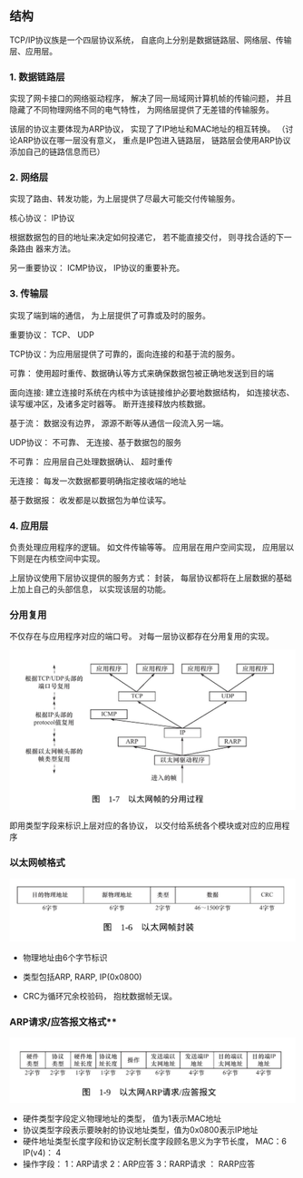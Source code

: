 ## 结构
TCP/IP协议族是一个四层协议系统， 自底向上分别是数据链路层、网络层、传输层、应用层。 

### 1. 数据链路层
实现了网卡接口的网络驱动程序， 解决了同一局域网计算机帧的传输问题， 并且隐藏了不同物理网络不同的电气特性， 为网络层提供了无差错的传输服务。 

该层的协议主要体现为ARP协议， 实现了了IP地址和MAC地址的相互转换。 （讨论ARP协议在哪一层没有意义， 重点是IP包进入链路层， 链路层会使用ARP协议添加自己的链路信息而已）

### 2. 网络层
实现了路由、转发功能，为上层提供了尽最大可能交付传输服务。

核心协议： IP协议

根据数据包的目的地址来决定如何投递它， 若不能直接交付， 则寻找合适的下一条路由
器来方法。 

另一重要协议： ICMP协议， IP协议的重要补充。

### 3. 传输层
实现了端到端的通信， 为上层提供了可靠或及时的服务。

重要协议： TCP、 UDP

TCP协议：为应用层提供了可靠的，面向连接的和基于流的服务。 

可靠： 使用超时重传、数据确认等方式来确保数据包被正确地发送到目的端

面向连接: 建立连接时系统在内核中为该链接维护必要地数据结构， 如连接状态、 读写缓冲区，及诸多定时器等。  断开连接释放内核数据。

基于流： 数据没有边界， 源源不断等从通信一段流入另一端。 

UDP协议： 不可靠、 无连接、基于数据包的服务

不可靠： 应用层自己处理数据确认、 超时重传

无连接： 每发一次数据都要明确指定接收端的地址

基于数据报： 收发都是以数据包为单位读写。 

### 4. 应用层
负责处理应用程序的逻辑。 如文件传输等等。 应用层在用户空间实现， 应用层以下则是在内核空间中实现。 

上层协议使用下层协议提供的服务方式： 封装， 每层协议都将在上层数据的基础上加上自己的头部信息， 以实现该层的功能。 

### 分用复用
不仅存在与应用程序对应的端口号。 对每一层协议都存在分用复用的实现。 

![分用复用过程](../source/分用复用过程.png)

即用类型字段来标识上层对应的各协议， 以交付给系统各个模块或对应的应用程序

### 以太网帧格式
![以太网帧](../source/以太网帧的封装.png)

* 物理地址由6个字节标识

* 类型包括ARP, RARP, IP(0x0800)

* CRC为循环冗余校验码， 抱枕数据帧无误。

### ARP请求/应答报文格式**
![ARP](../source/ARP请求-应答报文格式.png)

* 硬件类型字段定义物理地址的类型， 值为1表示MAC地址
* 协议类型字段表示要映射的协议地址类型，值为0x0800表示IP地址
* 硬件地址类型长度字段和协议定制长度字段顾名思义为字节长度， MAC：6 IP(v4)： 4
* 操作字段： 1：ARP请求 2：ARP应答 3：RARP请求 ： RARP应答